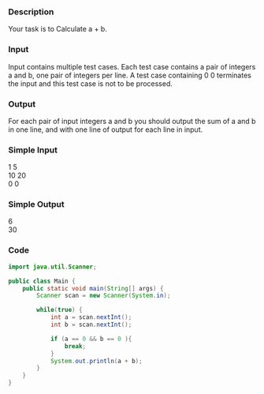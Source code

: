 ### Description
Your task is to Calculate a + b.

### Input
Input contains multiple test cases. Each test case contains a pair of integers a and b, one pair of integers per line. A test case containing 0 0 terminates the input and this test case is not to be processed. 

### Output 
For each pair of input integers a and b you should output the sum of a and b in one line, and with one line of output for each line in input.  

### Simple Input
1 5  
10 20  
0 0

### Simple Output
6  
30

### Code
```java
import java.util.Scanner;

public class Main {
    public static void main(String[] args) {
        Scanner scan = new Scanner(System.in);

        while(true) {
            int a = scan.nextInt();
            int b = scan.nextInt();

            if (a == 0 && b == 0 ){
                break;
            }
            System.out.println(a + b);
        }
    }
}
```
